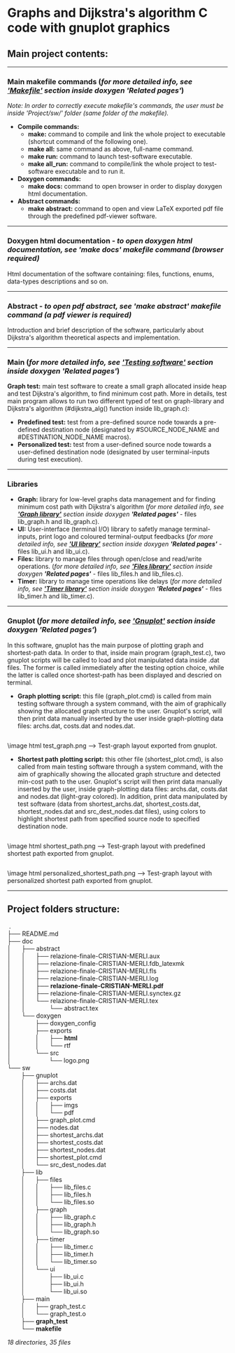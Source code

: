 [comment]: <> (Link to documentation sections inside this file won't work in local-file, but only in doxygen html main page containing the readme - extra html commands under images for doxygen)

<h1><b>Graphs and Dijkstra's algorithm C code with gnuplot graphics</b></h1>

<h2><b>Main project contents:</b></h2>

---

<h3><b>Main makefile commands</b> (<i>for more detailed info, see <b><a href="page3.html">'Makefile'</a></b> section inside doxygen <b>'Related pages'</b></i>)</h3>

<i>Note: In order to correctly execute makefile's commands, the user must be inside 'Project/sw/' folder (same folder of the makefile).</i>

* <b>Compile commands:</b>
  * <b>make:</b> command to compile and link the whole project to executable (shortcut command of the following one).
  * <b>make all:</b> same command as above, full-name command.
  * <b>make run:</b> command to launch test-software executable.
  * <b>make all_run:</b> command to compile/link the whole project to test-software executable and to run it.
* <b>Doxygen commands:</b>
  * <b>make docs:</b> command to open browser in order to display doxygen html documentation.
* <b>Abstract commands:</b>
  * <b>make abstract:</b> command to open and view LaTeX exported pdf file through the predefined pdf-viewer software.

---

<h3><b>Doxygen html documentation</b> - <i>to open doxygen html documentation, see <b>'make docs'</b> makefile command (browser required)</i></h3>

Html documentation of the software containing: files, functions, enums, data-types descriptions and so on.

---

<h3><b>Abstract</b> - <i>to open pdf abstract, see <b>'make abstract'</b> makefile command (a pdf viewer is required)</i></h3>

Introduction and brief description of the software, particularly about Dijkstra's algorithm theoretical aspects and implementation.

---

<h3><b>Main</b> (<i>for more detailed info, see <b><a href="page2.html">'Testing software'</a></b> section inside doxygen <b>'Related pages'</b></i>)</h3>

<b>Graph test:</b> main test software to create a small graph allocated inside heap and test Dijkstra's algorithm, to find minimum cost path. More in details, test main program allows to run two different typed of test on graph-library and Dijkstra's algorithm (#dijkstra_alg() function inside lib_graph.c):
* <b>Predefined test:</b> test from a pre-defined source node towards a pre-defined destination node (designated by #SOURCE_NODE_NAME and #DESTINATION_NODE_NAME macros).
* <b>Personalized test:</b> test from a user-defined source node towards a user-defined destination node (designated by user terminal-inputs during test execution).

---

<h3><b>Libraries</b></h3>

* <b>Graph:</b> library for low-level graphs data management and for finding minimum cost path with Dijkstra's algorithm (<i>for more detailed info, see <b><a href="page5.html">'Graph library'</a></b> section inside doxygen <b>'Related pages'</b></i> - files lib_graph.h and lib_graph.c).
* <b>UI:</b> User-interface (terminal I/O) library to safetly manage terminal-inputs, print logo and coloured terminal-output feedbacks (<i>for more detailed info, see <b><a href="page6.html">'UI library'</a></b> section inside doxygen <b>'Related pages'</b></i> - files lib_ui.h and lib_ui.c).
* <b>Files:</b> library to manage files through open/close and read/write operations. (<i>for more detailed info, see <b><a href="page7.html">'Files library'</a></b> section inside doxygen <b>'Related pages'</b></i> - files lib_files.h and lib_files.c).
* <b>Timer:</b> library to manage time operations like delays (<i>for more detailed info, see <b><a href="page8.html">'Timer library'</a></b> section inside doxygen <b>'Related pages'</b></i> - files lib_timer.h and lib_timer.c).

---

<h3><b>Gnuplot</b> (<i>for more detailed info, see <b><a href="page4.html">'Gnuplot'</a></b> section inside doxygen <b>'Related pages'</b></i>)</h3>

In this software, gnuplot has the main purpose of plotting graph and shortest-path data. In order to that, inside main program (graph_test.c), two gnuplot scripts will be called to load and plot manipulated data inside .dat files. The former is called immediately after the testing option choice, while the latter is called once shortest-path has been displayed and descried on terminal.

* <b>Graph plotting script:</b> this file (graph_plot.cmd) is called from main testing software through a system command, with the aim of graphically showing the allocated graph structure to the user. Gnuplot's script, will then print data manually inserted by the user inside graph-plotting data files: archs.dat, costs.dat and nodes.dat.

<img src="sw/gnuplot/exports/imgs/test_graph.png" alt="">

\image html test_graph.png --> Test-graph layout exported from gnuplot.

* <b>Shortest path plotting script:</b> this other file (shortest_plot.cmd), is also called from main testing software through a system command, with the aim of graphically showing the allocated graph structure and detected min-cost path to the user. Gnuplot's script will then print data manually inserted by the user, inside graph-plotting data files: archs.dat, costs.dat and nodes.dat (light-gray colored). In addition, print data manipulated by test software (data from shortest_archs.dat, shortest_costs.dat, shortest_nodes.dat and src_dest_nodes.dat files), using colors to highlight shortest path from specified source node to specified destination node.

<img src="sw/gnuplot/exports/imgs/shortest_path.png" alt="">

\image html shortest_path.png --> Test-graph layout with predefined shortest path exported from gnuplot.

<img src="sw/gnuplot/exports/imgs/personalized_shortest_path.png" alt="">

\image html personalized_shortest_path.png --> Test-graph layout with personalized shortest path exported from gnuplot.

---

<h2><b>Project folders structure:</b></h2>

&nbsp;.<br/>
├── README.md<br/>
├── doc<br/>
│&nbsp;&nbsp;&nbsp;&nbsp;&nbsp;&nbsp;├── abstract<br/>
│&nbsp;&nbsp;&nbsp;&nbsp;&nbsp;&nbsp;│&nbsp;&nbsp;&nbsp;&nbsp;&nbsp;&nbsp;├── relazione-finale-CRISTIAN-MERLI.aux<br/>
│&nbsp;&nbsp;&nbsp;&nbsp;&nbsp;&nbsp;│&nbsp;&nbsp;&nbsp;&nbsp;&nbsp;&nbsp;├── relazione-finale-CRISTIAN-MERLI.fdb_latexmk<br/>
│&nbsp;&nbsp;&nbsp;&nbsp;&nbsp;&nbsp;│&nbsp;&nbsp;&nbsp;&nbsp;&nbsp;&nbsp;├── relazione-finale-CRISTIAN-MERLI.fls<br/>
│&nbsp;&nbsp;&nbsp;&nbsp;&nbsp;&nbsp;│&nbsp;&nbsp;&nbsp;&nbsp;&nbsp;&nbsp;├── relazione-finale-CRISTIAN-MERLI.log<br/>
│&nbsp;&nbsp;&nbsp;&nbsp;&nbsp;&nbsp;│&nbsp;&nbsp;&nbsp;&nbsp;&nbsp;&nbsp;├── <b>relazione-finale-CRISTIAN-MERLI.pdf</b><br/>
│&nbsp;&nbsp;&nbsp;&nbsp;&nbsp;&nbsp;│&nbsp;&nbsp;&nbsp;&nbsp;&nbsp;&nbsp;├── relazione-finale-CRISTIAN-MERLI.synctex.gz<br/>
│&nbsp;&nbsp;&nbsp;&nbsp;&nbsp;&nbsp;│&nbsp;&nbsp;&nbsp;&nbsp;&nbsp;&nbsp;└── relazione-finale-CRISTIAN-MERLI.tex<br/>
│&nbsp;&nbsp;&nbsp;&nbsp;&nbsp;&nbsp;│&nbsp;&nbsp;&nbsp;&nbsp;&nbsp;&nbsp;&nbsp;&nbsp;&nbsp;&nbsp;&nbsp;&nbsp;&nbsp;&nbsp;└── abstract.tex<br/>
│&nbsp;&nbsp;&nbsp;&nbsp;&nbsp;&nbsp;└── doxygen<br/>
│&nbsp;&nbsp;&nbsp;&nbsp;&nbsp;&nbsp;&nbsp;&nbsp;&nbsp;&nbsp;&nbsp;&nbsp;&nbsp;&nbsp;├── doxygen_config<br/>
│&nbsp;&nbsp;&nbsp;&nbsp;&nbsp;&nbsp;&nbsp;&nbsp;&nbsp;&nbsp;&nbsp;&nbsp;&nbsp;&nbsp;├── exports<br/>
│&nbsp;&nbsp;&nbsp;&nbsp;&nbsp;&nbsp;&nbsp;&nbsp;&nbsp;&nbsp;&nbsp;&nbsp;&nbsp;&nbsp;│&nbsp;&nbsp;&nbsp;&nbsp;&nbsp;&nbsp;├── <b>html</b><br/>
│&nbsp;&nbsp;&nbsp;&nbsp;&nbsp;&nbsp;&nbsp;&nbsp;&nbsp;&nbsp;&nbsp;&nbsp;&nbsp;&nbsp;│&nbsp;&nbsp;&nbsp;&nbsp;&nbsp;&nbsp;└── rtf<br/>
│&nbsp;&nbsp;&nbsp;&nbsp;&nbsp;&nbsp;&nbsp;&nbsp;&nbsp;&nbsp;&nbsp;&nbsp;&nbsp;&nbsp;└── src<br/>
│&nbsp;&nbsp;&nbsp;&nbsp;&nbsp;&nbsp;&nbsp;&nbsp;&nbsp;&nbsp;&nbsp;&nbsp;&nbsp;&nbsp;&nbsp;&nbsp;&nbsp;&nbsp;&nbsp;&nbsp;&nbsp;&nbsp;└── logo.png<br/>
└── sw<br/>
&nbsp;&nbsp;&nbsp;&nbsp;&nbsp;&nbsp;&nbsp;&nbsp;├── gnuplot<br/>
&nbsp;&nbsp;&nbsp;&nbsp;&nbsp;&nbsp;&nbsp;&nbsp;│&nbsp;&nbsp;&nbsp;&nbsp;&nbsp;&nbsp;├── archs.dat<br/>
&nbsp;&nbsp;&nbsp;&nbsp;&nbsp;&nbsp;&nbsp;&nbsp;│&nbsp;&nbsp;&nbsp;&nbsp;&nbsp;&nbsp;├── costs.dat<br/>
&nbsp;&nbsp;&nbsp;&nbsp;&nbsp;&nbsp;&nbsp;&nbsp;│&nbsp;&nbsp;&nbsp;&nbsp;&nbsp;&nbsp;├── exports<br/>
&nbsp;&nbsp;&nbsp;&nbsp;&nbsp;&nbsp;&nbsp;&nbsp;│&nbsp;&nbsp;&nbsp;&nbsp;&nbsp;&nbsp;│&nbsp;&nbsp;&nbsp;&nbsp;&nbsp;&nbsp;├── imgs<br/>
&nbsp;&nbsp;&nbsp;&nbsp;&nbsp;&nbsp;&nbsp;&nbsp;│&nbsp;&nbsp;&nbsp;&nbsp;&nbsp;&nbsp;│&nbsp;&nbsp;&nbsp;&nbsp;&nbsp;&nbsp;└── pdf<br/>
&nbsp;&nbsp;&nbsp;&nbsp;&nbsp;&nbsp;&nbsp;&nbsp;│&nbsp;&nbsp;&nbsp;&nbsp;&nbsp;&nbsp;├── graph_plot.cmd<br/>
&nbsp;&nbsp;&nbsp;&nbsp;&nbsp;&nbsp;&nbsp;&nbsp;│&nbsp;&nbsp;&nbsp;&nbsp;&nbsp;&nbsp;├── nodes.dat<br/>
&nbsp;&nbsp;&nbsp;&nbsp;&nbsp;&nbsp;&nbsp;&nbsp;│&nbsp;&nbsp;&nbsp;&nbsp;&nbsp;&nbsp;├── shortest_archs.dat<br/>
&nbsp;&nbsp;&nbsp;&nbsp;&nbsp;&nbsp;&nbsp;&nbsp;│&nbsp;&nbsp;&nbsp;&nbsp;&nbsp;&nbsp;├── shortest_costs.dat<br/>
&nbsp;&nbsp;&nbsp;&nbsp;&nbsp;&nbsp;&nbsp;&nbsp;│&nbsp;&nbsp;&nbsp;&nbsp;&nbsp;&nbsp;├── shortest_nodes.dat<br/>
&nbsp;&nbsp;&nbsp;&nbsp;&nbsp;&nbsp;&nbsp;&nbsp;│&nbsp;&nbsp;&nbsp;&nbsp;&nbsp;&nbsp;├── shortest_plot.cmd<br/>
&nbsp;&nbsp;&nbsp;&nbsp;&nbsp;&nbsp;&nbsp;&nbsp;│&nbsp;&nbsp;&nbsp;&nbsp;&nbsp;&nbsp;└── src_dest_nodes.dat<br/>
&nbsp;&nbsp;&nbsp;&nbsp;&nbsp;&nbsp;&nbsp;&nbsp;├── lib<br/>
&nbsp;&nbsp;&nbsp;&nbsp;&nbsp;&nbsp;&nbsp;&nbsp;│&nbsp;&nbsp;&nbsp;&nbsp;&nbsp;&nbsp;├── files<br/>
&nbsp;&nbsp;&nbsp;&nbsp;&nbsp;&nbsp;&nbsp;&nbsp;│&nbsp;&nbsp;&nbsp;&nbsp;&nbsp;&nbsp;│&nbsp;&nbsp;&nbsp;&nbsp;&nbsp;&nbsp;├── lib_files.c<br/>
&nbsp;&nbsp;&nbsp;&nbsp;&nbsp;&nbsp;&nbsp;&nbsp;│&nbsp;&nbsp;&nbsp;&nbsp;&nbsp;&nbsp;│&nbsp;&nbsp;&nbsp;&nbsp;&nbsp;&nbsp;├── lib_files.h<br/>
&nbsp;&nbsp;&nbsp;&nbsp;&nbsp;&nbsp;&nbsp;&nbsp;│&nbsp;&nbsp;&nbsp;&nbsp;&nbsp;&nbsp;│&nbsp;&nbsp;&nbsp;&nbsp;&nbsp;&nbsp;└── lib_files.so<br/>
&nbsp;&nbsp;&nbsp;&nbsp;&nbsp;&nbsp;&nbsp;&nbsp;│&nbsp;&nbsp;&nbsp;&nbsp;&nbsp;&nbsp;├── graph<br/>
&nbsp;&nbsp;&nbsp;&nbsp;&nbsp;&nbsp;&nbsp;&nbsp;│&nbsp;&nbsp;&nbsp;&nbsp;&nbsp;&nbsp;│&nbsp;&nbsp;&nbsp;&nbsp;&nbsp;&nbsp;├── lib_graph.c<br/>
&nbsp;&nbsp;&nbsp;&nbsp;&nbsp;&nbsp;&nbsp;&nbsp;│&nbsp;&nbsp;&nbsp;&nbsp;&nbsp;&nbsp;│&nbsp;&nbsp;&nbsp;&nbsp;&nbsp;&nbsp;├── lib_graph.h<br/>
&nbsp;&nbsp;&nbsp;&nbsp;&nbsp;&nbsp;&nbsp;&nbsp;│&nbsp;&nbsp;&nbsp;&nbsp;&nbsp;&nbsp;│&nbsp;&nbsp;&nbsp;&nbsp;&nbsp;&nbsp;└── lib_graph.so<br/>
&nbsp;&nbsp;&nbsp;&nbsp;&nbsp;&nbsp;&nbsp;&nbsp;│&nbsp;&nbsp;&nbsp;&nbsp;&nbsp;&nbsp;├── timer<br/>
&nbsp;&nbsp;&nbsp;&nbsp;&nbsp;&nbsp;&nbsp;&nbsp;│&nbsp;&nbsp;&nbsp;&nbsp;&nbsp;&nbsp;│&nbsp;&nbsp;&nbsp;&nbsp;&nbsp;&nbsp;├── lib_timer.c<br/>
&nbsp;&nbsp;&nbsp;&nbsp;&nbsp;&nbsp;&nbsp;&nbsp;│&nbsp;&nbsp;&nbsp;&nbsp;&nbsp;&nbsp;│&nbsp;&nbsp;&nbsp;&nbsp;&nbsp;&nbsp;├── lib_timer.h<br/>
&nbsp;&nbsp;&nbsp;&nbsp;&nbsp;&nbsp;&nbsp;&nbsp;│&nbsp;&nbsp;&nbsp;&nbsp;&nbsp;&nbsp;│&nbsp;&nbsp;&nbsp;&nbsp;&nbsp;&nbsp;└── lib_timer.so<br/>
&nbsp;&nbsp;&nbsp;&nbsp;&nbsp;&nbsp;&nbsp;&nbsp;│&nbsp;&nbsp;&nbsp;&nbsp;&nbsp;&nbsp;└── ui<br/>
&nbsp;&nbsp;&nbsp;&nbsp;&nbsp;&nbsp;&nbsp;&nbsp;│&nbsp;&nbsp;&nbsp;&nbsp;&nbsp;&nbsp;&nbsp;&nbsp;&nbsp;&nbsp;&nbsp;&nbsp;&nbsp;&nbsp;├── lib_ui.c<br/>
&nbsp;&nbsp;&nbsp;&nbsp;&nbsp;&nbsp;&nbsp;&nbsp;│&nbsp;&nbsp;&nbsp;&nbsp;&nbsp;&nbsp;&nbsp;&nbsp;&nbsp;&nbsp;&nbsp;&nbsp;&nbsp;&nbsp;├── lib_ui.h<br/>
&nbsp;&nbsp;&nbsp;&nbsp;&nbsp;&nbsp;&nbsp;&nbsp;│&nbsp;&nbsp;&nbsp;&nbsp;&nbsp;&nbsp;&nbsp;&nbsp;&nbsp;&nbsp;&nbsp;&nbsp;&nbsp;&nbsp;└── lib_ui.so<br/>
&nbsp;&nbsp;&nbsp;&nbsp;&nbsp;&nbsp;&nbsp;&nbsp;├── main<br/>
&nbsp;&nbsp;&nbsp;&nbsp;&nbsp;&nbsp;&nbsp;&nbsp;│&nbsp;&nbsp;&nbsp;&nbsp;&nbsp;&nbsp;├── graph_test.c<br/>
&nbsp;&nbsp;&nbsp;&nbsp;&nbsp;&nbsp;&nbsp;&nbsp;│&nbsp;&nbsp;&nbsp;&nbsp;&nbsp;&nbsp;└── graph_test.o<br/>
&nbsp;&nbsp;&nbsp;&nbsp;&nbsp;&nbsp;&nbsp;&nbsp;├── <b>graph_test</b><br/>
&nbsp;&nbsp;&nbsp;&nbsp;&nbsp;&nbsp;&nbsp;&nbsp;└── <b>makefile</b><br/>

<i>18 directories, 35 files</i>

